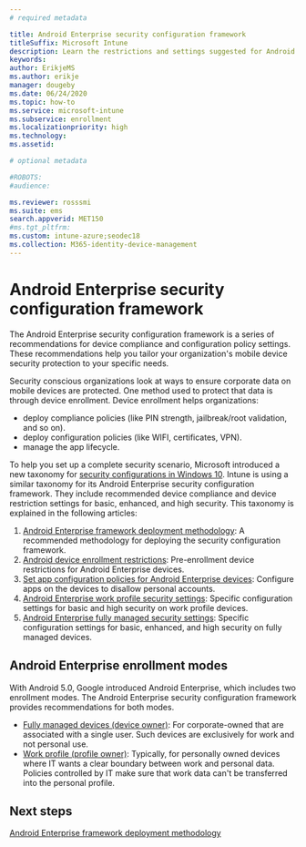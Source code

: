 ```yaml
---
# required metadata

title: Android Enterprise security configuration framework
titleSuffix: Microsoft Intune
description: Learn the restrictions and settings suggested for Android Enterprise device basic and high security.
keywords:
author: ErikjeMS
ms.author: erikje
manager: dougeby
ms.date: 06/24/2020
ms.topic: how-to
ms.service: microsoft-intune
ms.subservice: enrollment
ms.localizationpriority: high
ms.technology:
ms.assetid: 

# optional metadata

#ROBOTS:
#audience:

ms.reviewer: rosssmi
ms.suite: ems
search.appverid: MET150
#ms.tgt_pltfrm:
ms.custom: intune-azure;seodec18
ms.collection: M365-identity-device-management
---
```


# Android Enterprise security configuration framework

The Android Enterprise security configuration framework is a series of recommendations for device compliance and configuration policy settings. These recommendations help you tailor your organization's mobile device security protection to your specific needs.

Security conscious organizations look at ways to ensure corporate data on mobile devices are protected. One method used to protect that data is through device enrollment. Device enrollment helps organizations:
- deploy compliance policies (like PIN strength, jailbreak/root validation, and so on).
- deploy configuration policies (like WIFI, certificates, VPN).
- manage the app lifecycle.

To help you set up a complete security scenario, Microsoft introduced a new taxonomy for [security configurations in Windows 10](https://aka.ms/secconframework). Intune is using a similar taxonomy for its Android Enterprise security configuration framework. They include recommended device compliance and device restriction settings for basic, enhanced, and high security. This taxonomy is explained in the following articles:

1. [Android Enterprise framework deployment methodology](framework-deployment-methodology.md): A recommended methodology for deploying the security configuration framework.
2. [Android device enrollment restrictions](device-enrollment-restrictions.md): Pre-enrollment device restrictions for Android Enterprise devices.
3. [Set app configuration policies for Android Enterprise devices](android-app-configuration-policies.md): Configure apps on the devices to disallow personal accounts.
4. [Android Enterprise work profile security settings](android-work-profile-security-settings.md): Specific configuration settings for basic and high security on work profile devices.
5. [Android Enterprise fully managed security settings](android-fully-managed-security-settings.md): Specific configuration settings for basic, enhanced, and high security on fully managed devices.

## Android Enterprise enrollment modes

With Android 5.0, Google introduced Android Enterprise, which includes two  enrollment modes. The Android Enterprise security configuration framework provides recommendations for both modes.
- [Fully managed devices (device owner)](android-fully-managed-enroll.md): For corporate-owned that are associated with a single user. Such devices are  exclusively for work and not personal use.
- [Work profile (profile owner)](android-work-profile-enroll.md): Typically, for personally owned devices where IT wants a clear boundary between work and personal data. Policies controlled by IT make sure that work data can't be transferred into the personal profile.


## Next steps

[Android Enterprise framework deployment methodology](framework-deployment-methodology.md)